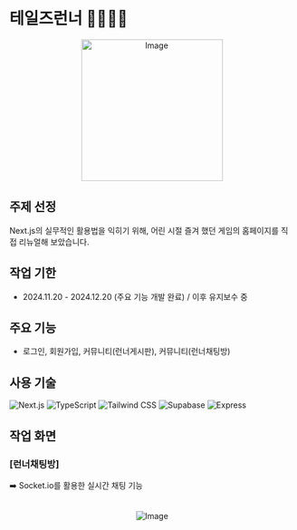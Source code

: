 # 테일즈런너 🏃‍♂️🏃‍♀️

<p align="center">
    <img src="https://github.com/user-attachments/assets/da9aeba2-d76d-46b3-ba7c-0bd30bde7bc2" alt="Image" width="250">
</p>


## 주제 선정
Next.js의 실무적인 활용법을 익히기 위해, 어린 시절 즐겨 했던 게임의 홈페이지를 직접 리뉴얼해 보았습니다.

## 작업 기한
- 2024.11.20 - 2024.12.20 (주요 기능 개발 완료) / 이후 유지보수 중

## 주요 기능
-  로그인, 회원가입, 커뮤니티(런너게시판), 커뮤니티(런너채팅방)

## 사용 기술 

  ![Next.js](https://img.shields.io/badge/Next.js-000000?logo=nextdotjs&logoColor=white&style=flat-square)
  ![TypeScript](https://img.shields.io/badge/TypeScript-3178C6?logo=typescript&logoColor=white&style=flat-square)
  ![Tailwind CSS](https://img.shields.io/badge/Tailwind_CSS-06B6D4?logo=tailwindcss&logoColor=white&style=flat-square)
  ![Supabase](https://img.shields.io/badge/Supabase-3ECF8E?logo=supabase&logoColor=white&style=flat-square)
  ![Express](https://img.shields.io/badge/Express-000000?logo=express&logoColor=white&style=flat-square)





## 작업 화면 

### [런너채팅방]
➡️ Socket.io를 활용한 실시간 채팅 기능 
<br/><br/>
<p align="center">
  <img src="https://github.com/user-attachments/assets/c7651954-47a1-4747-b4a5-72d07169db97" alt="Image">
</p>

